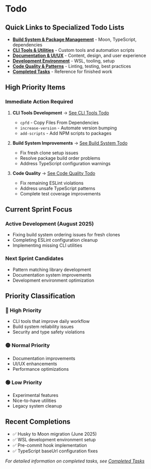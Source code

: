 # Todo

## Quick Links to Specialized Todo Lists

- [**Build System & Package Management**](TODO.build-system.md) - Moon, TypeScript, dependencies
- [**CLI Tools & Utilities**](TODO.cli-tools.md) - Custom tools and automation scripts
- [**Documentation & UI/UX**](TODO.documentation.md) - Content, design, and user experience
- [**Development Environment**](TODO.development.md) - WSL, tooling, setup
- [**Code Quality & Patterns**](TODO.code-quality.md) - Linting, testing, best practices
- [**Completed Tasks**](TODO.completed.md) - Reference for finished work

## High Priority Items

### Immediate Action Required

1. **CLI Tools Development** → [See CLI Tools Todo](TODO.cli-tools.md#high-priority-tools)
   - `cpfd` - Copy Files From Dependencies
   - `increase-version` - Automate version bumping
   - `add-scripts` - Add NPM scripts to packages

2. **Build System Improvements** → [See Build System Todo](TODO.build-system.md#critical-issues)
   - Fix fresh clone setup issues
   - Resolve package build order problems
   - Address TypeScript configuration warnings

3. **Code Quality** → [See Code Quality Todo](TODO.code-quality.md#current-linting-issues)
   - Fix remaining ESLint violations
   - Address unsafe TypeScript patterns
   - Complete test coverage improvements

## Current Sprint Focus

### Active Development (August 2025)
- Fixing build system ordering issues for fresh clones
- Completing ESLint configuration cleanup
- Implementing missing CLI utilities

### Next Sprint Candidates
- Pattern matching library development
- Documentation system improvements
- Development environment optimization

## Priority Classification

### 🔴 High Priority
- CLI tools that improve daily workflow
- Build system reliability issues
- Security and type safety violations

### 🟡 Normal Priority
- Documentation improvements
- UI/UX enhancements
- Performance optimizations

### 🟢 Low Priority
- Experimental features
- Nice-to-have utilities
- Legacy system cleanup

## Recent Completions

- ✅ Husky to Moon migration (June 2025)
- ✅ WSL development environment setup
- ✅ Pre-commit hook implementation
- ✅ TypeScript baseUrl configuration fixes

*For detailed information on completed tasks, see [Completed Tasks](TODO.completed.md)*